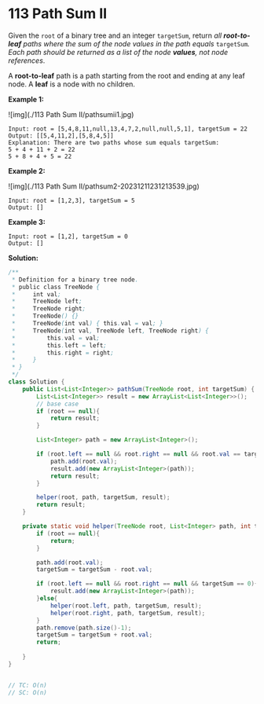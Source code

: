# 113 Path Sum II

Given the `root` of a binary tree and an integer `targetSum`, return *all **root-to-leaf** paths where the sum of the node values in the path equals* `targetSum`*. Each path should be returned as a list of the node **values**, not node references*.

A **root-to-leaf** path is a path starting from the root and ending at any leaf node. A **leaf** is a node with no children.

 

**Example 1:**

![img](./113 Path Sum II/pathsumii1.jpg)

```
Input: root = [5,4,8,11,null,13,4,7,2,null,null,5,1], targetSum = 22
Output: [[5,4,11,2],[5,8,4,5]]
Explanation: There are two paths whose sum equals targetSum:
5 + 4 + 11 + 2 = 22
5 + 8 + 4 + 5 = 22
```

**Example 2:**

![img](./113 Path Sum II/pathsum2-20231211231213539.jpg)

```
Input: root = [1,2,3], targetSum = 5
Output: []
```

**Example 3:**

```
Input: root = [1,2], targetSum = 0
Output: []
```



**Solution:** 

```java
/**
 * Definition for a binary tree node.
 * public class TreeNode {
 *     int val;
 *     TreeNode left;
 *     TreeNode right;
 *     TreeNode() {}
 *     TreeNode(int val) { this.val = val; }
 *     TreeNode(int val, TreeNode left, TreeNode right) {
 *         this.val = val;
 *         this.left = left;
 *         this.right = right;
 *     }
 * }
 */
class Solution {
    public List<List<Integer>> pathSum(TreeNode root, int targetSum) {
        List<List<Integer>> result = new ArrayList<List<Integer>>();
        // base case
        if (root == null){
            return result;
        }

        List<Integer> path = new ArrayList<Integer>();

        if (root.left == null && root.right == null && root.val == targetSum){
            path.add(root.val);
            result.add(new ArrayList<Integer>(path));
            return result;
        }

        helper(root, path, targetSum, result);
        return result;
    }

    private static void helper(TreeNode root, List<Integer> path, int targetSum, List<List<Integer>> result){
        if (root == null){
            return;
        }

        path.add(root.val);
        targetSum = targetSum - root.val;

        if (root.left == null && root.right == null && targetSum == 0){
            result.add(new ArrayList<Integer>(path));
        }else{
            helper(root.left, path, targetSum, result);
            helper(root.right, path, targetSum, result);
        }
        path.remove(path.size()-1);
        targetSum = targetSum + root.val;
        return;
        
    }
}


// TC: O(n)
// SC: O(n)
```

